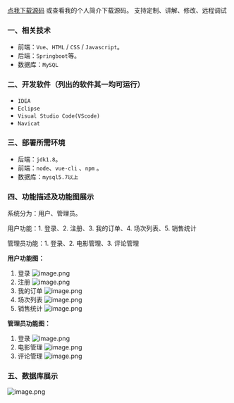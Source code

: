 [点我下载源码](https://www.oneprosol.com/detail/03dc1ff5f1bd490fa70f22d13ad62e32) 
或查看我的个人简介下载源码。
支持定制、讲解、修改、远程调试

### 一、相关技术

- 前端：`Vue`、`HTML` / `CSS` / `Javascript`。
- 后端：`Springboot`等。
- 数据库：`MySQL`

### 二、开发软件（列出的软件其一均可运行）

- `IDEA`
- `Eclipse`
- `Visual Studio Code(VScode)`
- `Navicat`

### 三、部署所需环境

- 后端：`jdk1.8`。
- 前端：`node`、`vue-cli` 、`npm`  。
- 数据库：`mysql5.7以上`

### 四、功能描述及功能图展示

系统分为：用户、管理员。

用户功能：1. 登录、2. 注册、3. 我的订单、4. 场次列表、5. 销售统计

管理员功能：1. 登录、2. 电影管理、3. 评论管理

**用户功能图：**

1. 登录
   ![image.png](https://pic.picprosol.com/user_upload/1ca4a16527164fbdbe5588f4023765f3/2024-12-05%2020:13:53_image.png)
2. 注册
   ![image.png](https://pic.picprosol.com/user_upload/1ca4a16527164fbdbe5588f4023765f3/2024-12-05%2020:13:59_image.png)
3. 我的订单
   ![image.png](https://pic.picprosol.com/user_upload/1ca4a16527164fbdbe5588f4023765f3/2024-12-05%2020:14:28_image.png)
4. 场次列表
   ![image.png](https://pic.picprosol.com/user_upload/1ca4a16527164fbdbe5588f4023765f3/2024-12-05%2020:14:05_image.png)
5. 销售统计
   ![image.png](https://pic.picprosol.com/user_upload/1ca4a16527164fbdbe5588f4023765f3/2024-12-05%2020:14:36_image.png)

**管理员功能图：**

1. 登录
   ![image.png](https://pic.picprosol.com/user_upload/1ca4a16527164fbdbe5588f4023765f3/2024-12-05%2020:13:53_image.png)
2. 电影管理
   ![image.png](https://pic.picprosol.com/user_upload/1ca4a16527164fbdbe5588f4023765f3/2024-12-05%2020:14:59_image.png)
3. 评论管理
   ![image.png](https://pic.picprosol.com/user_upload/1ca4a16527164fbdbe5588f4023765f3/2024-12-05%2020:15:05_image.png)

### 五、数据库展示

![image.png](https://pic.picprosol.com/user_upload/1ca4a16527164fbdbe5588f4023765f3/2024-12-05%2020:19:34_image.png)


